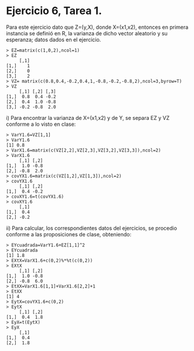 # Ejercicio 6, Tarea 1.

Para este ejercicio dato que Z=(y,X), donde X=(x1,x2), entonces en primera instancia se definió en R, la varianza de dicho vector aleatorio y su esperanza; datos dados en el ejercicio.

    > EZ=matrix(c(1,0,2),ncol=1)
    > EZ
         [,1]
    [1,]    1
    [2,]    0
    [3,]    2
    > VZ= matrix(c(0.8,0.4,-0.2,0.4,1,-0.8,-0.2,-0.8,2),ncol=3,byrow=T)
    > VZ
         [,1] [,2] [,3]
    [1,]  0.8  0.4 -0.2
    [2,]  0.4  1.0 -0.8
    [3,] -0.2 -0.8  2.0

i) Para encontrar la varianza de X=(x1,x2) y de Y, se separa EZ y VZ conforme a lo visto en clase:

    > VarY1.6=VZ[1,1]
    > VarY1.6
    [1] 0.8
    > VarX1.6=matrix(c(VZ[2,2],VZ[2,3],VZ[3,2],VZ[3,3]),ncol=2)
    > VarX1.6
         [,1] [,2]
    [1,]  1.0 -0.8
    [2,] -0.8  2.0
    > covYX1.6=matrix(c(VZ[1,2],VZ[1,3]),ncol=2)
    > covYX1.6
         [,1] [,2]
    [1,]  0.4 -0.2
    > covXY1.6=t(covYX1.6)
    > covXY1.6
         [,1]
    [1,]  0.4
    [2,] -0.2

ii) Para calcular, los correspondientes datos del ejercicios, se procedio conforme a las proposiciones de clase, obteniendo:

    > EYcuadrada=VarY1.6+EZ[1,1]^2
    > EYcuadrada
    [1] 1.8
    > EXtX=VarX1.6+c(0,2)%*%t(c(0,2))
    > EXtX
         [,1] [,2]
    [1,]  1.0 -0.8
    [2,] -0.8  6.0
    > EtXX=VarX1.6[1,1]+VarX1.6[2,2]+1
    > EtXX
    [1] 4
    > EytX=covYX1.6+c(0,2)
    > EytX
         [,1] [,2]
    [1,]  0.4  1.8
    > EyX=t(EytX)
    > EyX
         [,1]
    [1,]  0.4
    [2,]  1.8